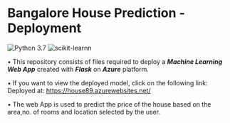 # Bangalore House Prediction - Deployment
![Python 3.7](https://img.shields.io/badge/Python-3.7-brightgreen.svg) ![scikit-learnn](https://img.shields.io/badge/Library-Scikit_Learn-orange.svg)

• This repository consists of files required to deploy a ___Machine Learning Web App___ created with ___Flask___ on ___Azure___ platform.

• If you want to view the deployed model, click on the following link:<br />
Deployed at: https://house89.azurewebsites.net/

• The web App is used to predict the price of the house based on the area,no. of rooms and location selected by the user.



 

